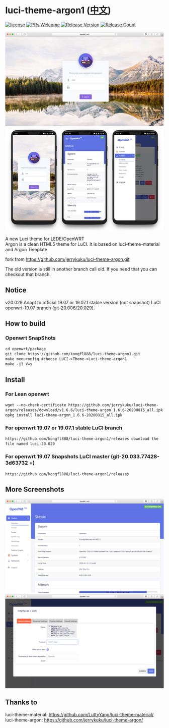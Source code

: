 # luci-theme-argon1 ([中文](/README_ZH.md))

[1]: https://img.shields.io/badge/license-MIT-brightgreen.svg
[2]: /LICENSE
[3]: https://img.shields.io/badge/PRs-welcome-brightgreen.svg
[4]: https://github.com/kongfl888/luci-theme-argon1/pulls
[7]: https://img.shields.io/badge/release-v2.1-blue.svg?
[8]: https://github.com/kongfl888/luci-theme-argon1/releases
[9]: https://img.shields.io/github/downloads/jerrykuku/luci-theme-argon/total
[![license][1]][2]
[![PRs Welcome][3]][4]
[![Release Version][7]][8]
[![Release Count][9]][8]

![](/Screenshots/pc1.jpg)
![](/Screenshots/phone.jpg)

A new Luci theme for LEDE/OpenWRT  
Argon is a clean HTML5 theme for LuCI. It is based on luci-theme-material and Argon Template  

fork from https://github.com/jerrykuku/luci-theme-argon.git 

The old version is still in another branch call old. If you need that you can checkout that branch.

## Notice
v20.029 Adapt to official 19.07 or 19.07.1 stable version (not snapshot) LuCI openwrt-19.07 branch (git-20.006/20.029).  

## How to build

### Openwrt SnapShots
```
cd openwrt/package
git clone https://github.com/kongfl888/luci-theme-argon1.git  
make menuconfig #choose LUCI->Theme->Luci-theme-argon1
make -j1 V=s  
```

## Install 
### For Lean openwrt
```
wget --no-check-certificate https://github.com/jerrykuku/luci-theme-argon/releases/download/v1.6.6/luci-theme-argon_1.6.6-20200815_all.ipk
opkg install luci-theme-argon_1.6.6-20200815_all.ipk
```

### For openwrt 19.07 or 19.07.1 stable LuCI branch
```
https://github.com/kongfl888/luci-theme-argon1/releases download the file named luci-20.029

```

### For openwrt 19.07 Snapshots LuCI master (git-20.033.77428-3d63732 +)
```
https://github.com/kongfl888/luci-theme-argon1/releases
```

## More Screenshots

![](/Screenshots/pc2.jpg)
![](/Screenshots/pc3.jpg)

## Thanks to 
luci-theme-material: https://github.com/LuttyYang/luci-theme-material/
luci-theme-argon: https://github.com/jerrykuku/luci-theme-argon/
